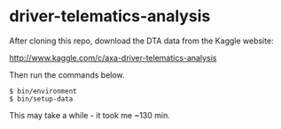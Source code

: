 # driver-telematics-analysis

After cloning this repo, download the DTA data from the Kaggle website:

http://www.kaggle.com/c/axa-driver-telematics-analysis

Then run the commands below.

```
$ bin/environment
$ bin/setup-data
```

This may take a while - it took me ~130 min.
